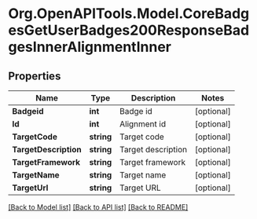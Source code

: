 # Org.OpenAPITools.Model.CoreBadgesGetUserBadges200ResponseBadgesInnerAlignmentInner

## Properties

Name | Type | Description | Notes
------------ | ------------- | ------------- | -------------
**Badgeid** | **int** | Badge id | [optional] 
**Id** | **int** | Alignment id | [optional] 
**TargetCode** | **string** | Target code | [optional] 
**TargetDescription** | **string** | Target description | [optional] 
**TargetFramework** | **string** | Target framework | [optional] 
**TargetName** | **string** | Target name | [optional] 
**TargetUrl** | **string** | Target URL | [optional] 

[[Back to Model list]](../README.md#documentation-for-models) [[Back to API list]](../README.md#documentation-for-api-endpoints) [[Back to README]](../README.md)

